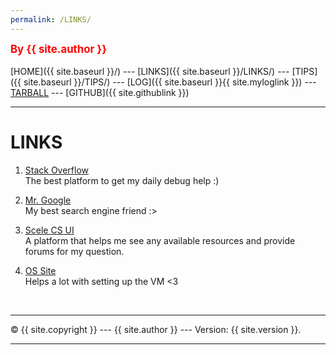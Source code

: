 ```yaml
---
permalink: /LINKS/
---
```

<span style="color:red; font-weight:bold; font-size:larger;">By {{ site.author }}</span>
<br><br>
[HOME]({{ site.baseurl }}/) ---
[LINKS]({{ site.baseurl }}/LINKS/) ---
[TIPS]({{ site.baseurl }}/TIPS/) ---
[LOG]({{ site.baseurl }}{{ site.myloglink }}) ---
[TARBALL](SandBox/cbkadal.tar.xz) ---
[GITHUB]({{ site.githublink }})
<br>
<hr>

# LINKS

1. [Stack Overflow](https://stackoverflow.com/)<br>
The best platform to get my daily debug help :)

2. [Mr. Google](https://www.google.com/)<br>
My best search engine friend :>

3. [Scele CS UI](https://scele.cs.ui.ac.id/)<br>
A platform that helps me see any available resources and provide forums for my question.

4. [OS Site](https://osp4diss.vlsm.org/W01-01.html)<br>
Helps a lot with setting up the VM <3

<br>
<hr>
&copy; {{ site.copyright }} --- {{ site.author }} --- Version: {{ site.version }}.
<hr>
<br>

